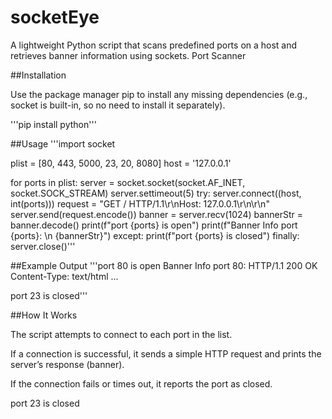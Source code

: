 # socketEye
A lightweight Python script that scans predefined ports on a host and retrieves banner information using sockets.
Port Scanner

##Installation

Use the package manager pip
 to install any missing dependencies (e.g., socket is built-in, so no need to install it separately).

'''pip install python'''

##Usage
'''import socket

plist = [80, 443, 5000, 23, 20, 8080]
host = '127.0.0.1'

for ports in plist:
    server = socket.socket(socket.AF_INET, socket.SOCK_STREAM)
    server.settimeout(5)
    try:
        server.connect((host, int(ports)))
        request = "GET / HTTP/1.1\r\nHost: 127.0.0.1\r\n\r\n"
        server.send(request.encode())
        banner = server.recv(1024)
        bannerStr = banner.decode()
        print(f"port {ports} is open")
        print(f"Banner Info port {ports}: \n {bannerStr}")
    except:
        print(f"port {ports} is closed")
    finally:
        server.close()'''

##Example Output
'''port 80 is open
Banner Info port 80:
 HTTP/1.1 200 OK
 Content-Type: text/html
 ...

port 23 is closed'''

##How It Works

The script attempts to connect to each port in the list.

If a connection is successful, it sends a simple HTTP request and prints the server’s response (banner).

If the connection fails or times out, it reports the port as closed.



port 23 is closed
